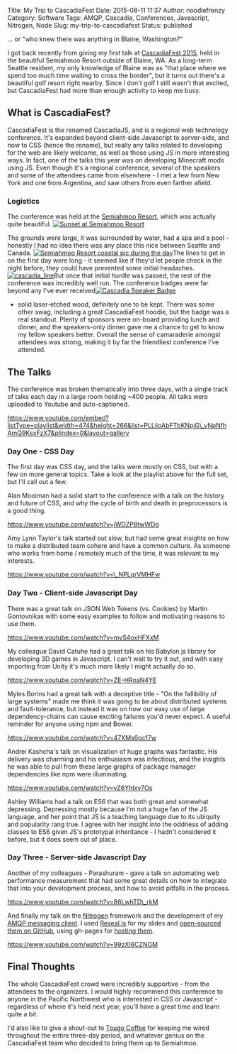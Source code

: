 Title: My Trip to CascadiaFest
Date: 2015-08-11 11:37
Author: noodlefrenzy
Category: Software
Tags: AMQP, Cascadia, Conferences, Javascript, Nitrogen, Node
Slug: my-trip-to-cascadiafest
Status: published

... or "who knew there was anything in Blaine, Washington?"

I got back recently from giving my first talk at [CascadiaFest
2015](http://2015.cascadiajs.com/), held in the beautiful Semiahmoo
Resort outside of Blaine, WA. As a long-term Seattle resident, my only
knowledge of Blaine was as "that place where we spend too much time
waiting to cross the border", but it turns out there's a beautiful golf
resort right nearby. Since I don't golf I still wasn't that excited, but
CascadiaFest had more than enough activity to keep me busy.

What is CascadiaFest?
---------------------

CascadiaFest is the renamed CascadiaJS, and is a regional web technology
conference. It's expanded beyond client-side Javascript to server-side,
and now to CSS (hence the rename), but really any talks related to
developing for the web are likely welcome, as well as those using JS in
more interesting ways. In fact, one of the talks this year was on
developing Minecraft mods using JS. Even though it's a regional
conference, several of the speakers and some of the attendees came from
elsewhere - I met a few from New York and one from Argentina, and saw
others from even farther afield.

### Logistics

The conference was held at the [Semiahmoo
Resort](http://www.semiahmoo.com/), which was actually quite
beautiful. [![Sunset at Semiahmoo
Resort](http://www.mikelanzetta.com/wp-content/uploads/2015/08/20150710_203724-300x169.jpg)](http://www.mikelanzetta.com/wp-content/uploads/2015/08/20150710_203724.jpg)

The grounds were large, it was surrounded by water, had a spa and a
pool - honestly I had no idea there was any place this nice between
Seattle and Canada. [![Semiahmoo Resort coastal pic during the
day](http://www.mikelanzetta.com/wp-content/uploads/2015/08/semiahmoo_coast-300x169.jpg)](http://www.mikelanzetta.com/wp-content/uploads/2015/08/semiahmoo_coast.jpg)The
lines to get in on the first day were long - it seemed like if they'd
let people check in the night before, they could have prevented some
initial headaches.
[![cascadia\_line](http://www.mikelanzetta.com/wp-content/uploads/2015/08/cascadia_line-300x156.jpg)](http://www.mikelanzetta.com/wp-content/uploads/2015/08/cascadia_line.jpg)But
once that initial hurdle was passed, the rest of the conference was
incredibly well run. The conference badges were far beyond any I've ever
received[![Cascadia Speaker
Badge](http://www.mikelanzetta.com/wp-content/uploads/2015/08/cascadia_badge-188x300.jpg)](http://www.mikelanzetta.com/wp-content/uploads/2015/08/cascadia_badge.jpg)

- solid laser-etched wood, definitely one to be kept. There was some
other swag, including a great CascadiaFest hoodie, but the badge was a
real standout. Plenty of sponsors were on-board providing lunch and
dinner, and the speakers-only dinner gave me a chance to get to know my
fellow speakers better. Overall the sense of camaraderie amongst
attendees was strong, making it by far the friendliest conference I've
attended.

The Talks
---------

The conference was broken thematically into three days, with a single
track of talks each day in a large room holding \~400 people. All talks
were uploaded to Youtube and auto-captioned.

https://www.youtube.com/embed?listType=playlist&width=474&height=266&list=PLLiioAbFTbKNpjG\_yNpNfhAmQ9KsxFzX7&plindex=0&layout=gallery

### Day One - CSS Day

The first day was CSS day, and the talks were mostly on CSS, but with a
few on more general topics. Take a look at the playlist above for the
full set, but I'll call out a few.

Alan Mooiman had a solid start to the conference with a talk on the
history and future of CSS, and why the cycle of birth and death in
preprocessors is a good thing.

https://www.youtube.com/watch?v=jWDZP8twWDg

Amy Lynn Taylor's talk started out slow, but had some great insights on
how to make a distributed team cohere and have a common culture. As
someone who works from home / remotely much of the time, it was relevant
to my interests.

https://www.youtube.com/watch?v=\_NPLqrVMHFw

### Day Two - Client-side Javascript Day

There was a great talk on JSON Web Tokens (vs. Cookies) by Martin
Gontovnikas with some easy examples to follow and motivating reasons to
use them.

https://www.youtube.com/watch?v=mvS4oxHFXxM

My colleague David Catuhe had a great talk on his Babylon.js library for
developing 3D games in Javascript. I can't wait to try it out, and with
easy importing from Unity it's much more likely I might actually do so.

https://www.youtube.com/watch?v=ZE-HRoaN4YE

Myles Borins had a great talk with a deceptive title - "On the
fallibility of large systems" made me think it was going to be about
distributed systems and fault-tolerance, but instead it was on how our
easy use of large dependency-chains can cause exciting failures you'd
never expect. A useful reminder for anyone using npm and Bower.

https://www.youtube.com/watch?v=47XMs6pcf7w

Andrei Kashcha's talk on visualization of huge graphs was fantastic. His
delivery was charming and his enthusiasm was infectious, and the
insights he was able to pull from these large graphs of package manager
dependencies like npm were illuminating.

https://www.youtube.com/watch?v=vZ6Yhlxv7Os

Ashley Williams had a talk on ES6 that was both great and somewhat
depressing. Depressing mostly because I'm not a huge fan of the JS
language, and her point that JS is a teaching language due to its
ubiquity and popularity rang true. I agree with her insight into the
oddness of adding classes to ES6 given JS's prototypal inheritance - I
hadn't considered it before, but it does seem out of place.

### Day Three - Server-side Javascript Day

Another of my colleagues - Parashuram - gave a talk on automating web
performance measurement that had some great details on how to integrate
that into your development process, and how to avoid pitfalls in the
process.

https://www.youtube.com/watch?v=86LwhTD\_rkM

And finally my talk on the [Nitrogen](http://nitrogen.io/) framework and
the development of my [AMQP messaging
client](https://github.com/noodlefrenzy/node-amqp10). I used
[Reveal.js](http://lab.hakim.se/reveal-js/#/) for my slides and
[open-sourced them on
GitHub](https://github.com/noodlefrenzy/Cascadia2015-NitrogenPres/tree/gh-pages),
using gh-pages for [hosting them](http://aka.ms/cascadia).

https://www.youtube.com/watch?v=99zXI6CZNGM

Final Thoughts
--------------

The whole CascadiaFest crowd were incredibly supportive - from the
attendees to the organizers. I would highly recommend this conference to
anyone in the Pacific Northwest who is interested in CSS or Javascript -
regardless of where it's held next year, you'll have a great time and
learn quite a bit.

I'd also like to give a shout-out to [Tougo
Coffee](http://www.tougocoffee.com/) for keeping me wired throughout the
entire three-day period, and whatever genius on the CascadiaFest team
who decided to bring them up to Semiahmoo.

 

